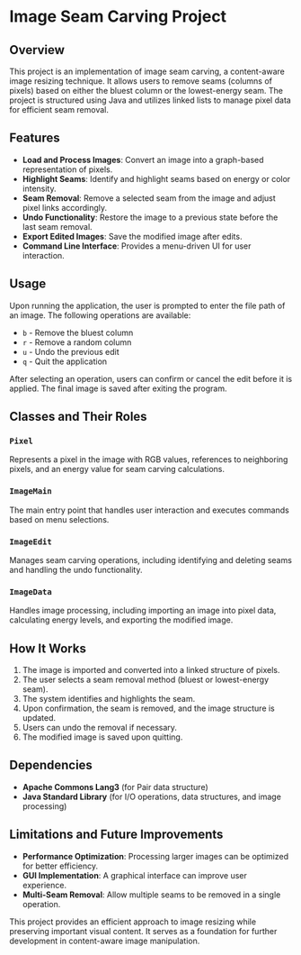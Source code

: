 # Image Seam Carving Project

## Overview
This project is an implementation of image seam carving, a content-aware image resizing technique. It allows users to remove seams (columns of pixels) based on either the bluest column or the lowest-energy seam. The project is structured using Java and utilizes linked lists to manage pixel data for efficient seam removal.

## Features
- **Load and Process Images**: Convert an image into a graph-based representation of pixels.
- **Highlight Seams**: Identify and highlight seams based on energy or color intensity.
- **Seam Removal**: Remove a selected seam from the image and adjust pixel links accordingly.
- **Undo Functionality**: Restore the image to a previous state before the last seam removal.
- **Export Edited Images**: Save the modified image after edits.
- **Command Line Interface**: Provides a menu-driven UI for user interaction.

## Usage
Upon running the application, the user is prompted to enter the file path of an image. The following operations are available:
- `b` - Remove the bluest column
- `r` - Remove a random column
- `u` - Undo the previous edit
- `q` - Quit the application

After selecting an operation, users can confirm or cancel the edit before it is applied. The final image is saved after exiting the program.

## Classes and Their Roles
### `Pixel`
Represents a pixel in the image with RGB values, references to neighboring pixels, and an energy value for seam carving calculations.

### `ImageMain`
The main entry point that handles user interaction and executes commands based on menu selections.

### `ImageEdit`
Manages seam carving operations, including identifying and deleting seams and handling the undo functionality.

### `ImageData`
Handles image processing, including importing an image into pixel data, calculating energy levels, and exporting the modified image.

## How It Works
1. The image is imported and converted into a linked structure of pixels.
2. The user selects a seam removal method (bluest or lowest-energy seam).
3. The system identifies and highlights the seam.
4. Upon confirmation, the seam is removed, and the image structure is updated.
5. Users can undo the removal if necessary.
6. The modified image is saved upon quitting.

## Dependencies
- **Apache Commons Lang3** (for Pair data structure)
- **Java Standard Library** (for I/O operations, data structures, and image processing)

## Limitations and Future Improvements
- **Performance Optimization**: Processing larger images can be optimized for better efficiency.
- **GUI Implementation**: A graphical interface can improve user experience.
- **Multi-Seam Removal**: Allow multiple seams to be removed in a single operation.

This project provides an efficient approach to image resizing while preserving important visual content. It serves as a foundation for further development in content-aware image manipulation.

